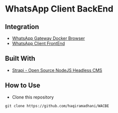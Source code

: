 # WhatsApp Client BackEnd
## Integration
- [WhatsApp Gateway Docker Browser](https://github.com/haqiramadhani/WAGDB)
- [WhatsApp Client FrontEnd](https://github.com/haqiramadhani/WACFE)
## Built With
- [Strapi - Open Source NodeJS Headless CMS](https://strapi.io/)
## How to Use
- Clone this repository
```
git clone https://github.com/haqiramadhani/WACBE
```

